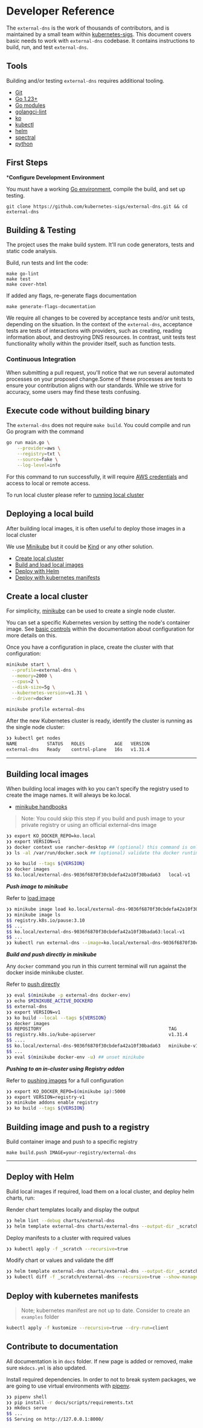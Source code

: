 # Developer Reference

The `external-dns` is the work of thousands of contributors, and is maintained by a small team within [kubernetes-sigs](https://github.com/kubernetes-sigs). This document covers basic needs to work with `external-dns` codebase. It contains instructions to build, run, and test `external-dns`.

## Tools

Building and/or testing `external-dns` requires additional tooling.

- [Git](https://git-scm.com/downloads)
- [Go 1.23+](https://golang.org/dl/)
- [Go modules](https://github.com/golang/go/wiki/Modules)
- [golangci-lint](https://github.com/golangci/golangci-lint)
- [ko](https://ko.build/)
- [kubectl](https://kubernetes.io/docs/tasks/tools/install-kubectl)
- [helm](https://helm.sh/docs/helm/helm_install/)
- [spectral](https://github.com/stoplightio/spectral)
- [python](https://www.python.org/downloads/)

## First Steps

***Configure Development Environment**

You must have a working [Go environment](https://go.dev/doc/install), compile the build, and set up testing.

```shell
git clone https://github.com/kubernetes-sigs/external-dns.git && cd external-dns
```

## Building & Testing

The project uses the make build system. It'll run code generators, tests and static code analysis.

Build, run tests and lint the code:

```shell
make go-lint
make test
make cover-html
```

If added any flags, re-generate flags documentation

```shell
make generate-flags-documentation
```

We require all changes to be covered by acceptance tests and/or unit tests, depending on the situation. In the context of the `external-dns`, acceptance tests are tests of interactions with providers, such as creating, reading information about, and destroying DNS resources. In contrast, unit tests test functionality wholly within the provider itself, such as function tests.

### Continuous Integration

When submitting a pull request, you'll notice that we run several automated processes on your proposed change.Some of these processes are tests to ensure your contribution aligns with our standards. While we strive for accuracy, some users may find these tests confusing.

## Execute code without building binary

The `external-dns` does not require `make build`. You could compile and run Go program with the command

```sh
go run main.go \
    --provider=aws \
    --registry=txt \
    --source=fake \
    --log-level=info
```

For this command to run successfully, it will require [AWS credentials](https://docs.aws.amazon.com/cli/v1/userguide/cli-configure-files.html) and access to local or remote access.

To run local cluster please refer to [running local cluster](#create-a-local-cluster)

## Deploying a local build

After building local images, it is often useful to deploy those images in a local cluster

We use [Minikube](https://minikube.sigs.k8s.io/docs/start/?arch=%2Fmacos%2Fx86-64%2Fstable%2Fbinary+download) but it could be [Kind](https://kind.sigs.k8s.io/) or any other solution.

- [Create local cluster](#create-a-local-cluster)
- [Build and load local images](#building-local-images)
- [Deploy with Helm](#deploy-with-helm)
- [Deploy with kubernetes manifests]()

## Create a local cluster

For simplicity, [minikube](https://minikube.sigs.k8s.io) can be used to create a single
node cluster.

You can set a specific Kubernetes version by setting the node's container image.
See [basic controls](https://minikube.sigs.k8s.io/docs/handbook/controls/) within the documentation about configuration for more details on this.

Once you have a configuration in place, create the cluster with
that configuration:

```sh
minikube start \
  --profile=external-dns \
  --memory=2000 \
  --cpus=2 \
  --disk-size=5g \
  --kubernetes-version=v1.31 \
  --driver=docker

minikube profile external-dns
```

After the new Kubernetes cluster is ready, identify the cluster is running as the single node cluster:

```sh
❯❯ kubectl get nodes
NAME           STATUS   ROLES           AGE   VERSION
external-dns   Ready    control-plane   16s   v1.31.4
```

---

## Building local images

When building local images with ko you can't specify the registry used to create the image names. It will always be ko.local.

- [minikube handbooks](https://minikube.sigs.k8s.io/docs/handbook/pushing/)

> Note: You could skip this step if you build and push image to your private registry or using an official external-dns image

```sh
❯❯ export KO_DOCKER_REPO=ko.local
❯❯ export VERSION=v1
❯❯ docker context use rancher-desktop ## (optional) this command is only required when using rancher-desktop
❯❯ ls -al /var/run/docker.sock ## (optional) validate tha docker runtime is configured correctly and symlink exist

❯❯ ko build --tags ${VERSION}
❯❯ docker images
$$ ko.local/external-dns-9036f6870f30cbdefa42a10f30bada63   local-v1
```

***Push image to minikube***

Refer to [load image](https://minikube.sigs.k8s.io/docs/handbook/pushing/#7-loading-directly-to-in-cluster-container-runtime)

```sh
❯❯ minikube image load ko.local/external-dns-9036f6870f30cbdefa42a10f30bada63:local-v1
❯❯ minikube image ls
$$ registry.k8s.io/pause:3.10
$$ ...
$$ ko.local/external-dns-9036f6870f30cbdefa42a10f30bada63:local-v1
$$ ...
❯❯ kubectl run external-dns --image=ko.local/external-dns-9036f6870f30cbdefa42a10f30bada63:local-v1 --image-pull-policy=Never
```

***Build and push directly in minikube***

Any `docker` command you run in this current terminal will run against the docker inside minikube cluster.

Refer to [push directly](https://minikube.sigs.k8s.io/docs/handbook/pushing/#1-pushing-directly-to-the-in-cluster-docker-daemon-docker-env)

```sh
❯❯ eval $(minikube -p external-dns docker-env)
❯❯ echo $MINIKUBE_ACTIVE_DOCKERD
$$ external-dns
❯❯ export VERSION=v1
❯❯ ko build --local --tags ${VERSION}
❯❯ docker images
$$ REPOSITORY                                               TAG
$$ registry.k8s.io/kube-apiserver                           v1.31.4
$$ ....
$$ ko.local/external-dns-9036f6870f30cbdefa42a10f30bada63   minikube-v1
$$ ...
❯❯ eval $(minikube docker-env -u) ## unset minikube
```

***Pushing to an in-cluster using Registry addon***

Refer to [pushing images](https://minikube.sigs.k8s.io/docs/handbook/pushing/#4-pushing-to-an-in-cluster-using-registry-addon) for a full configuration

```sh
❯❯ export KO_DOCKER_REPO=$(minikube ip):5000
❯❯ export VERSION=registry-v1
❯❯ minikube addons enable registry
❯❯ ko build --tags ${VERSION}
```

## Building image and push to a registry


Build container image and push to a specific registry

```shell
make build.push IMAGE=your-registry/external-dns
```

---

## Deploy with Helm

Build local images if required, load them on a local cluster, and deploy helm charts, run:

Render chart templates locally and display the output

```sh
❯❯ helm lint --debug charts/external-dns
❯❯ helm template external-dns charts/external-dns --output-dir _scratch
```

Deploy manifests to a cluster with required values

```sh
❯❯ kubectl apply -f _scratch --recursive=true
```

Modify chart or values and validate the diff
```sh
❯❯ helm template external-dns charts/external-dns --output-dir _scratch
❯❯ kubectl diff -f _scratch/external-dns --recursive=true --show-managed-fields=false
```

## Deploy with kubernetes manifests

> Note; kubernetes manifest are not up to date. Consider to create an `examples` folder

```sh
kubectl apply -f kustomize --recursive=true --dry-run=client
```

## Contribute to documentation

All documentation is in `docs` folder. If new page is added or removed, make sure `mkdocs.yml` is also updated.

Install required dependencies. In order to not to break system packages, we are going to use virtual environments with [pipenv](https://pipenv.pypa.io/en/latest/installation.html).

```sh
❯❯ pipenv shell
❯❯ pip install -r docs/scripts/requirements.txt
❯❯ mkdocs serve
$$ ...
$$ Serving on http://127.0.0.1:8000/
```